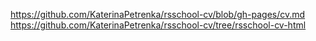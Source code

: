 https://github.com/KaterinaPetrenka/rsschool-cv/blob/gh-pages/cv.md
https://github.com/KaterinaPetrenka/rsschool-cv/tree/rsschool-cv-html